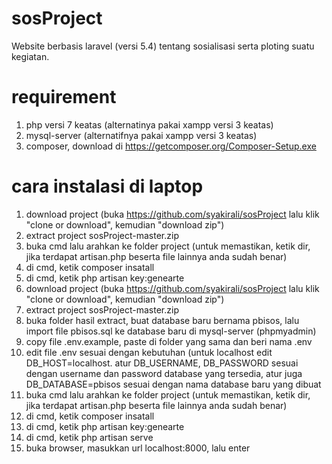 # sosProject
Website berbasis laravel (versi 5.4) tentang sosialisasi serta ploting suatu kegiatan.

# requirement
1. php versi 7 keatas (alternatinya pakai xampp versi 3 keatas)
2. mysql-server (alternatifnya pakai xampp versi 3 keatas)
3. composer, download di https://getcomposer.org/Composer-Setup.exe

# cara instalasi di laptop
1. download project (buka https://github.com/syakirali/sosProject lalu klik "clone or download", kemudian "download zip")
2. extract project sosProject-master.zip
3. buka cmd lalu arahkan ke folder project (untuk memastikan, ketik dir, jika terdapat artisan.php beserta file lainnya anda sudah benar)
4. di cmd, ketik composer insatall
5. di cmd, ketik php artisan key:genearte
1. download project (buka https://github.com/syakirali/sosProject lalu klik "clone or download", kemudian "download zip")
2. extract project sosProject-master.zip
3. buka folder hasil extract, buat database baru bernama pbisos, lalu import file pbisos.sql ke database baru di mysql-server (phpmyadmin)
4. copy file .env.example, paste di folder yang sama dan beri nama .env
5. edit file .env sesuai dengan kebutuhan (untuk localhost edit DB_HOST=localhost. atur DB_USERNAME, DB_PASSWORD sesuai dengan username dan password database yang tersedia, atur juga DB_DATABASE=pbisos sesuai dengan nama database baru yang dibuat
6. buka cmd lalu arahkan ke folder project (untuk memastikan, ketik dir, jika terdapat artisan.php beserta file lainnya anda sudah benar)
7. di cmd, ketik composer insatall
8. di cmd, ketik php artisan key:genearte
9. di cmd, ketik php artisan serve
10. buka browser, masukkan url localhost:8000, lalu enter
